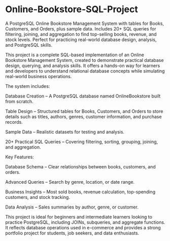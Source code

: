 # Online-Bookstore-SQL-Project
A PostgreSQL Online Bookstore Management System with tables for Books, Customers, and Orders, plus sample data. Includes 20+ SQL queries for filtering, joining, and aggregation to find top-selling books, revenue, and stock levels. Perfect for practicing real-world database design, analysis, and PostgreSQL skills.

This project is a complete SQL-based implementation of an Online Bookstore Management System, created to demonstrate practical database design, querying, and analysis skills. It offers a hands-on way for learners and developers to understand relational database concepts while simulating real-world business operations.

The system includes:

Database Creation – A PostgreSQL database named OnlineBookstore built from scratch.

Table Design – Structured tables for Books, Customers, and Orders to store details such as titles, authors, genres, customer information, and purchase records.

Sample Data – Realistic datasets for testing and analysis.

20+ Practical SQL Queries – Covering filtering, sorting, grouping, joining, and aggregation.

Key Features:

Database Schema – Clear relationships between books, customers, and orders.

Advanced Queries – Search by genre, location, or date range.

Business Insights – Most sold books, revenue calculation, top-spending customers, and stock tracking.

Data Analysis – Sales summaries by author, genre, or customer.

This project is ideal for beginners and intermediate learners looking to practice PostgreSQL, including JOINs, subqueries, and aggregate functions. It reflects database operations used in e-commerce and provides a strong portfolio project for students, job seekers, and data enthusiasts.

